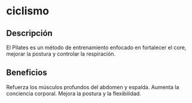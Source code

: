 # ciclismo

## Descripción
El Pilates es un método de entrenamiento enfocado en fortalecer el core, mejorar la postura y controlar la respiración.

## Beneficios
Refuerza los músculos profundos del abdomen y espalda.
Aumenta la conciencia corporal.
Mejora la postura y la flexibilidad.